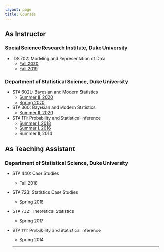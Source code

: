 ```yaml
---
layout: page
title: Courses
---
```


## As Instructor

### Social Science Research Institute, Duke University
* IDS 702: Modeling and Representation of Data
  - [Fall 2020](https://ids-702-f20.github.io/Course-Website/)
  - [Fall 2019](https://ids-702-f19.github.io/Course-Website/)

### Department of Statistical Science, Duke University
* STA 602L: Bayesian and Modern Statistics
  - [Summer II, 2020](https://sta-360-602l-su20.github.io/Course-Website/)
  - [Spring 2020](https://sta-602l-s20.github.io/Course-Website/)
* STA 360: Bayesian and Modern Statistics
  - [Summer II, 2020](https://sta-360-602l-su20.github.io/Course-Website/)
* STA 111: Probability and Statistical Inference
  - [Summer I, 2018](https://akandelanre.github.io/STA111-Summer2018-Course-Website/)
  - [Summer I, 2016](https://akandelanre.github.io/STA111-Summer2016-Course-Website/)
  - Summer II, 2014


## As Teaching Assistant

### Department of Statistical Science, Duke University
* STA 440: Case Studies
  - Fall 2018
* STA 723: Statistics Case Studies
  - Spring 2018
* STA 732: Theoretical Statistics
  - Spring 2017
* STA 111: Probability and Statistical Inference
  - Spring 2014

  -------------------------
